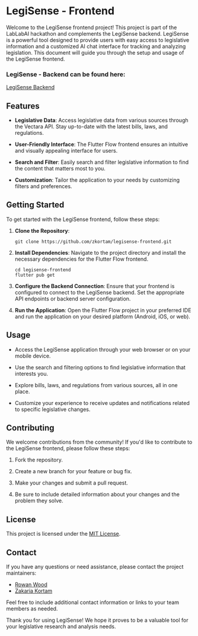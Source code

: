 # LegiSense - Frontend

Welcome to the LegiSense frontend project! This project is part of the LabLabAI hackathon and complements the LegiSense backend. LegiSense is a powerful tool designed to provide users with easy access to legislative information and a customized AI chat interface for tracking and analyzing legislation. This document will guide you through the setup and usage of the LegiSense frontend.

### LegiSense - Backend can be found here:
[LegiSense Backend](http://github.com/mrdiamonddirt/legisense-backend)


## Features

- **Legislative Data**: Access legislative data from various sources through the Vectara API. Stay up-to-date with the latest bills, laws, and regulations.

- **User-Friendly Interface**: The Flutter Flow frontend ensures an intuitive and visually appealing interface for users.

- **Search and Filter**: Easily search and filter legislative information to find the content that matters most to you.

- **Customization**: Tailor the application to your needs by customizing filters and preferences.

## Getting Started

To get started with the LegiSense frontend, follow these steps:

1. **Clone the Repository**: 

    ```
    git clone https://github.com/zkortam/legisense-frontend.git
    ```

2. **Install Dependencies**: Navigate to the project directory and install the necessary dependencies for the Flutter Flow frontend.

    ```
    cd legisense-frontend
    flutter pub get
    ```

3. **Configure the Backend Connection**: Ensure that your frontend is configured to connect to the LegiSense backend. Set the appropriate API endpoints or backend server configuration.

4. **Run the Application**: Open the Flutter Flow project in your preferred IDE and run the application on your desired platform (Android, iOS, or web).

## Usage

- Access the LegiSense application through your web browser or on your mobile device.

- Use the search and filtering options to find legislative information that interests you.

- Explore bills, laws, and regulations from various sources, all in one place.

- Customize your experience to receive updates and notifications related to specific legislative changes.

## Contributing

We welcome contributions from the community! If you'd like to contribute to the LegiSense frontend, please follow these steps:

1. Fork the repository.

2. Create a new branch for your feature or bug fix.

3. Make your changes and submit a pull request.

4. Be sure to include detailed information about your changes and the problem they solve.

## License

This project is licensed under the [MIT License](http://opensource.org/licenses/MIT).

## Contact

If you have any questions or need assistance, please contact the project maintainers:

- [Rowan Wood](http://github.com/mrdiamonddirt)
- [Zakaria Kortam](https://github.com/zkortam)

Feel free to include additional contact information or links to your team members as needed.

Thank you for using LegiSense! We hope it proves to be a valuable tool for your legislative research and analysis needs.